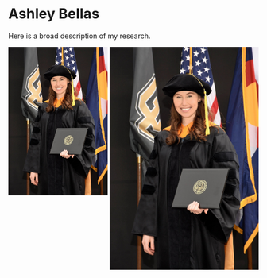 # Ashley Bellas
Here is a broad description of my research.                 

<img src="3_highres.jpg" alt="selfie" width="200"/>
<img align="right" width="300" src="3_highres.jpg">
